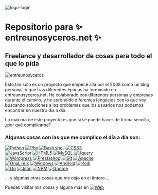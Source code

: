![logo-login](https://github.com/sapoclay/sapoclay/assets/6242827/f3d152d8-c876-4852-8ca5-c8946d9925f1) 

# Repositorio para ✨ entreunosyceros.net ✨

## Freelance y desarrollador de cosas para todo el que lo pida

![entreunosyceros](https://github.com/sapoclay/sapoclay/assets/6242827/7749f902-321e-4fdd-984f-fc50e6cfee43)

Esto tan solo es un proyecto que empecé allá por el 2008 como un blog personal, y que tras diferentes épocas ha terminado en entreunosyceros.net. He colaborado con diferentes personas y empresas durante el camino, y he aprendido diferentes lenguajes con lo que voy buscando soluciones a los problemas que los usuarios nos podemos encontrar en nuestro día a día. 

La máxima de este proyecto es que si se puede hacer de forma sencilla, ¿por qué complicarse?

### Algunas cosas con las que me complico el día a día son: 

[![Python](https://img.shields.io/badge/Python-yellow?style=for-the-badge&logo=python&logoColor=white&labelColor=101010)]()
[![Php](https://img.shields.io/badge/PHP-blue?style=for-the-badge&logo=PHP&logoColor=white&labelColor=101010)]()
[![Bash shell](https://img.shields.io/badge/gnubash-red?style=for-the-badge&logo=gnubash&logoColor=white&labelColor=101010)]()
[![CSS3](https://img.shields.io/badge/css3-blue?style=for-the-badge&logo=css3&logoColor=white&labelColor=101010)]()
<br/>
[![JavaScript](https://img.shields.io/badge/javascript-yellow?style=for-the-badge&logo=javascript&logoColor=white&labelColor=101010)]()
[![HTML5](https://img.shields.io/badge/html5-aqua?style=for-the-badge&logo=html5&logoColor=white&labelColor=101010)]()
[![MySQL](https://img.shields.io/badge/mysql-silver?style=for-the-badge&logo=mysql&logoColor=white&labelColor=101010)]()
[![Jquery](https://img.shields.io/badge/jquery-black?style=for-the-badge&logo=jquery&logoColor=white&labelColor=101010)]()
<br/>
[![Wordpress](https://img.shields.io/badge/wordpress-blue?style=for-the-badge&logo=wordpress&logoColor=white&labelColor=101010)]()
[![Prestashop](https://img.shields.io/badge/prestashop-pink?style=for-the-badge&logo=prestashop&logoColor=white&labelColor=101010)]()
[![Git](https://img.shields.io/badge/git-black?style=for-the-badge&logo=git&logoColor=white&labelColor=101010)]()
[![Apache](https://img.shields.io/badge/apache-red?style=for-the-badge&logo=apache&logoColor=white&labelColor=101010)]()
<br/>
[![GnuLinux](https://img.shields.io/badge/LINUX-cian?style=for-the-badge&logo=LINUX&logoColor=white&labelColor=101010)]()
[![Windows](https://img.shields.io/badge/windows-blue?style=for-the-badge&logo=windows&logoColor=white&labelColor=101010)]()
[![Android](https://img.shields.io/badge/android-green?style=for-the-badge&logo=android&logoColor=white&labelColor=101010)]()
[![Kodi](https://img.shields.io/badge/kodi-blue?style=for-the-badge&logo=kodi&logoColor=white&labelColor=101010)]()
<br/>
[![Go](https://img.shields.io/badge/go-black?style=for-the-badge&logo=go&logoColor=blue&labelColor=101010)]()
[![Json](https://img.shields.io/badge/json-silver?style=for-the-badge&logo=json&logoColor=blue&labelColor=101010)]()
[![NPM](https://img.shields.io/badge/npm-green?style=for-the-badge&logo=npm&logoColor=blue&labelColor=101010)]()
[![Gnome](https://img.shields.io/badge/gnome-black?style=for-the-badge&logo=npm&logoColor=white&labelColor=101010)]()


... y algunas otras cosas que me dejo en el tintero ...

Puedes visitar mis cosas y alguna más en [![Web](https://img.shields.io/badge/Web-entreunosyceros.net-14a1f0?style=for-the-badge&logo=dev.to&logoColor=white&labelColor=101010)](https://entreunosyceros.net)
